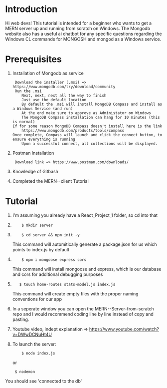 # Introduction
Hi web devs!  This tutorial is intended for a beginner who wants to get a MERN server up and running from scratch on Windows. The Mongodb website also has a useful ai chatbot for any specific questions regarding the Windows CL commands for MONGOSH and mongod as a Windows service.

# Prerequisites
1) Installation of Mongodb as service

        Download the installer (.msi) => https://www.mongodb.com/try/download/community
        Run the .msi
           Next, next, next all the way to finish
           Just use the default location
           By default the .msi will install MongoDB Compass and install as a Windows Service (and run)
           At the end make sure to approve as Administator on Windows
           The MongoDB Compass installation can hang for 10 minutes (this is normal)
       If for some reason MongoDB Compass doesn't install here is the link
           https://www.mongodb.com/products/tools/compass
       Once complete, Compass will launch and click the connect button, to ensure everything is running
           Upon a successful connect, all collections will be displayed.
   
2) Postman Installation

        Download link => https://www.postman.com/downloads/

3) Knowledge of Gitbash

4) Completed the MERN--client Tutorial

# Tutorial
1) I'm assuming you already have a React_Project_1 folder, so cd into that

2)         $ mkdir server

3)         $ cd server && npm init -y
   This command will automitically generate a package.json for us which points to index.js by default

4)         $ npm i mongoose express cors
   This command will install mongoose and express, which is our database and cors for additional debugging purposes

5)        $ touch home-routes stats-model.js index.js
   This command will create empty files with the proper naming conventions for our app

6) In a seperate window you can open the MERN--Server-from-scratch repo and I would recommend coding line by line instead of copy and pasting.
    
7) Youtube video, indept explanation => https://www.youtube.com/watch?v=DWwDCNuHt4U
    
8) To launch the server:

           $ node index.js
   or

        $ nodemon

You should see 'connected to the db'
        
